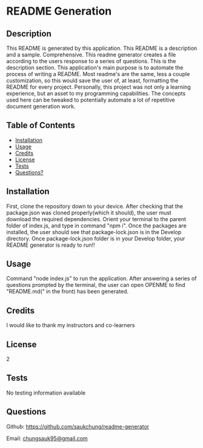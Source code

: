 # README Generation

## Description
    
This README is generated by this application. This README is a description and a sample. Comprehensive. This readme generator creates a file according to the users response to a series of questions. This is the description section. This application's main purpose is to automate the process of writing a README. Most readme's are the same, less a couple customization, so this would save the user of, at least, formatting the README for every project. Personally, this project was not only a learning experience, but an asset to my programming capabilities. The concepts used here can be tweaked to potentially automate a lot of repetitive document generation work.
    
  
## Table of Contents
 
- [Installation](#installation)
- [Usage](#usage)
- [Credits](#credits)
- [License](#license)
- [Tests](#tests)
- [Questions?](#questions)
    
    
## Installation
    
First, clone the repository down to your device. After checking that the package.json was cloned properly(which it should), the user must download the required dependencies. Orient your terminal to the parent folder of index.js, and type in command "npm i". Once the packages are installed, the user should see that package-lock.json is in the Develop directory. Once package-lock.json folder is in your Develop folder, your README generator is ready to run!!
    
    
## Usage
    
Command "node index.js" to run the application. After answering a series of questions prompted by the terminal, the user can open OPENME to find "README.md(" in the front) has been generated.
    
    
## Credits
    
I would like to thank my instructors and co-learners
    
  
## License
    
2
    
    
## Tests
    
No testing information available
    
## Questions
    
Github: https://github.com/saukchung/readme-generator
    
Email: chungsauk95@gmail.com